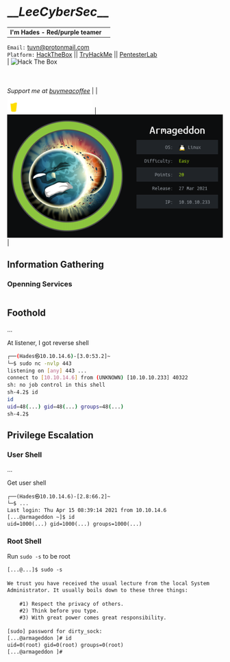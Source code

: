 # \_\__LeeCyberSec_\_\_
| | |
| -------------------------------- |-----------------------------------|
| **I'm Hades - Red/purple teamer** <br>
`Email:` [tuvn@protonmail.com](mailto:tuvn@protonmail.com)<br>
`Platform:` [HackTheBox](https://www.hackthebox.eu/profile/167764) \|\| [TryHackMe](https://tryhackme.com/p/leecybersec) \|\| [PentesterLab](https://pentesterlab.com/profile/leecybersec) <br>      |
<img src="http://www.hackthebox.eu/badge/image/167764" alt="Hack The Box"> <br>
<br>
<br>
<br>
*Support me at [buymeacoffee](https://www.buymeacoffee.com/leecybersec)* | |
<br>
<a href='https://www.buymeacoffee.com/leecybersec' target="blank"><img src="images/bymeacoffee.png" width="200"/></a> | ![](images/1.png) |
 














## Information Gathering

### Openning Services

``` bash

```

## Foothold

...

At listener, I got reverse shell

``` bash
┌──(Hades㉿10.10.14.6)-[3.0:53.2]~
└─$ sudo nc -nvlp 443
listening on [any] 443 ...
connect to [10.10.14.6] from (UNKNOWN) [10.10.10.233] 40322
sh: no job control in this shell
sh-4.2$ id
id
uid=48(...) gid=48(...) groups=48(...)
sh-4.2$
```

## Privilege Escalation

### User Shell

...

Get user shell

```
┌──(Hades㉿10.10.14.6)-[2.8:66.2]~
└─$ ...
Last login: Thu Apr 15 08:39:14 2021 from 10.10.14.6
[...@armageddon ~]$ id
uid=1000(...) gid=1000(...) groups=1000(...)
```

### Root Shell

Run `sudo -s` to be root

```
[...@...]$ sudo -s

We trust you have received the usual lecture from the local System
Administrator. It usually boils down to these three things:

    #1) Respect the privacy of others.
    #2) Think before you type.
    #3) With great power comes great responsibility.

[sudo] password for dirty_sock: 
[...@armageddon ]# id
uid=0(root) gid=0(root) groups=0(root)
[...@armageddon ]#
```
